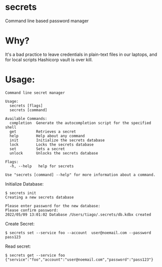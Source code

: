 # secrets
Command line based password manager


# Why?
It's a bad practice to leave credentials in plain-text files in our laptops, and for local scripts Hashicorp vault is over kill.

# Usage: 

```
Command line secret manager

Usage:
  secrets [flags]
  secrets [command]

Available Commands:
  completion  Generate the autocompletion script for the specified shell
  get         Retrieves a secret
  help        Help about any command
  init        Initialize the secrets database
  lock        Locks the secrets database
  set         Sets a secret
  unlock      Unlocks the secrets database

Flags:
  -h, --help   help for secrets

Use "secrets [command] --help" for more information about a command.
```

Initialize Database: 
```
$ secrets init
Creating a new secrets database

Please enter password for the new database: 
Please confirm password: 
2022/05/09 13:01:02 Database /Users/tiago/.secrets/db.kdbx created
```
Create Secret:
```
$ secrets set --service foo --account  user@noemail.com --password pass123
```
Read secret:
```
$ secrets get --service foo 
{"service":"foo","account":"user@noemail.com","password":"pass123"}
```



